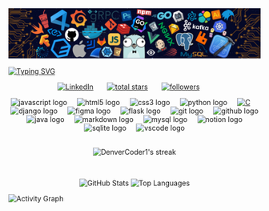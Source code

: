 <!-- Organização do meu readme  -->
<img src="Imagem_inicial.png">

<!-- Nome em loop infinito -->
<br/>

<a href="https://git.io/typing-svg"><img src="https://readme-typing-svg.herokuapp.com?font=Poppins&weight=400&size=50&pause=1000&center=true&vCenter=true&width=1000&height=60&lines=Suanderson+Santos+Silva" alt="Typing SVG" /></a>

<!-- Acessos -->

 
<p align="center">
  <a href="https://www.linkedin.com/in/seu-usuario/" target="_blank">
    <img  alt="LinkedIn" title="Conecte-se comigo no LinkedIn" src="https://img.shields.io/badge/LinkedIn-blue?style=for-the-badge&logo=linkedin&logoColor=white"/></a>
 &#8287;&#8287;&#8287;&#8287;&#8287;
  <a href="https://github.com/Suanderson?tab=repositories&sort=stargazers">
    <img alt="total stars" title="Total stars on GitHub" src="https://custom-icon-badges.demolab.com/github/stars/Suanderson?color=55960c&style=for-the-badge&labelColor=488207&logo=star"/></a>
  &#8287;&#8287;&#8287;&#8287;&#8287;
  <a href="https://github.com/Suanderson?tab=followers">
    <img alt="followers" title="Follow me on Github" src="https://custom-icon-badges.demolab.com/github/followers/Suanderson?color=236ad3&labelColor=1155ba&style=for-the-badge&logo=person-add&label=Follow&logoColor=white"/></a> 
  &#8287;&#8287;&#8287;&#8287;&#8287;
  
 
</p>


<!-- Linguagens e tecnologias-->
<div align="center">
  <img src="https://cdn.jsdelivr.net/gh/devicons/devicon/icons/javascript/javascript-original.svg" height="30" alt="javascript logo"  />
  <img width="12" />
  <img src="https://cdn.jsdelivr.net/gh/devicons/devicon/icons/html5/html5-original.svg" height="30" alt="html5 logo"  />
  <img width="12" />
  <img src="https://cdn.jsdelivr.net/gh/devicons/devicon/icons/css3/css3-original.svg" height="30" alt="css3 logo"  />
  <img width="12" />
  <img src="https://cdn.jsdelivr.net/gh/devicons/devicon/icons/python/python-original.svg" height="30" alt="python logo"  />
  <img width="12" />
  <a  href="https://commons.wikimedia.org/wiki/File:C_Programming_Language.svg"><img width="26" height="30" alt="C"           src="https://upload.wikimedia.org/wikipedia/commons/thumb/1/18/C_Programming_Language.svg/30px-C_Programming_Language.svg.png?20201031132917"></a>
  <img width="12" />
  <img src="https://cdn.jsdelivr.net/gh/devicons/devicon/icons/django/django-plain.svg" height="30" alt="django logo"  />
  <img width="12" />
  <img src="https://cdn.jsdelivr.net/gh/devicons/devicon/icons/figma/figma-original.svg" height="30" alt="figma logo"  />
  <img width="12" />
  <img src="https://cdn.jsdelivr.net/gh/devicons/devicon/icons/flask/flask-original.svg" height="30" alt="flask logo"  />
  <img width="12" />
  <img src="https://cdn.jsdelivr.net/gh/devicons/devicon/icons/git/git-original.svg" height="30" alt="git logo"  />
  <img width="12" />
  <img src="https://cdn.jsdelivr.net/gh/devicons/devicon/icons/github/github-original.svg" height="30" alt="github logo"  />
  <img width="12" />
  <img src="https://cdn.jsdelivr.net/gh/devicons/devicon/icons/java/java-original.svg" height="30" alt="java logo"  />
  <img width="12" />
  <img src="https://cdn.jsdelivr.net/gh/devicons/devicon/icons/markdown/markdown-original.svg" height="30" alt="markdown logo"  />
  <img width="12" />
  <img src="https://cdn.jsdelivr.net/gh/devicons/devicon/icons/mysql/mysql-original.svg" height="30" alt="mysql logo"  />
  <img width="12" />
  <img src="https://cdn.jsdelivr.net/gh/devicons/devicon/icons/notion/notion-original.svg" height="30" alt="notion logo"  />
  <img width="12" />
  <img src="https://cdn.jsdelivr.net/gh/devicons/devicon/icons/sqlite/sqlite-original.svg" height="30" alt="sqlite logo"  />
  <img width="12" />
  <img src="https://cdn.jsdelivr.net/gh/devicons/devicon/icons/vscode/vscode-original.svg" height="30" alt="vscode logo"  />
  
</div>
</br>
<!-- Estatísticas de sequência de leituras do Github -->
<p align=center>

<img title="Get streak stats for your profile at git.io/streak-stats" alt="DenverCoder1's streak" src="https://github-readme-streak-stats-eight.vercel.app/?user=Suanderson&theme=transparent&hide_border=true&short_numbers=true&locale=pt-br&ring=36BCF7F&border_radius=10&stroke=36BCF7FF&currStreakNum=36BCF7FF&sideNums=36BCF7FF&currStreakLabel=36BCF7FF&sideLabels=36BCF7FF&fire=36BCF7F&card_width=1000&card_height=200&hide_border=false&border=36BCF7FF"/>
 
</p>

<!-- Estatístcas -->
</br>

<p align=center >
  <img alt="GitHub Stats" height="900" src="https://github-readme-stats.vercel.app/api?username=Suanderson&show_icons=true&theme=transparent&locale=pt-br&hide_border=true&border_radius=10&bg_color=202124&title_color=36BCF7FF&icon_color=36BCF7FF&rank_icon=github&ring_color=36BCF7FF"  />
 
  <img alt="Top Languages" height="900" src="https://github-readme-stats.vercel.app/api/top-langs/?username=Suanderson&theme=transparent&hide_border=true&layout=compact&border_radius=10&langs_count=8&bg_color=202124&title_color=36BCF7FF&text_color=ffffff&icon_color=36BCF7FF&&locale=pt-br"  />
</p>





![Activity Graph](https://github-readme-activity-graph.vercel.app/graph?username=Suanderson&theme=react&line=006aff&bg_color=202124&border_radius=10&hide_border=true&point=35b2e8&title_color=36BCF7FF&color=36BCF7FF)

  
   

